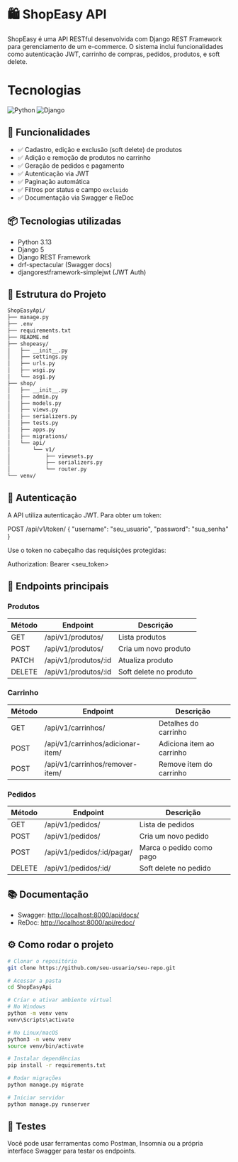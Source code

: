 # 🛍️ ShopEasy API

ShopEasy é uma API RESTful desenvolvida com Django REST Framework para gerenciamento de um e-commerce. O sistema inclui funcionalidades como autenticação JWT, carrinho de compras, pedidos, produtos, e soft delete.
# Tecnologias
![Python](https://img.shields.io/badge/Python-3776AB?style=for-the-badge&logo=python&logoColor=white)
![Django](https://img.shields.io/badge/Django-092E20?style=for-the-badge&logo=django&logoColor=white)
## 🚀 Funcionalidades

- ✅ Cadastro, edição e exclusão (soft delete) de produtos
- ✅ Adição e remoção de produtos no carrinho
- ✅ Geração de pedidos e pagamento
- ✅ Autenticação via JWT
- ✅ Paginação automática
- ✅ Filtros por status e campo `excluido`
- ✅ Documentação via Swagger e ReDoc

## 📦 Tecnologias utilizadas

- Python 3.13
- Django 5
- Django REST Framework
- drf-spectacular (Swagger docs)
- djangorestframework-simplejwt (JWT Auth)


## 📁 Estrutura do Projeto

```bash
ShopEasyApi/
├── manage.py
├── .env
├── requirements.txt
├── README.md
├── shopeasy/
│   ├── __init__.py
│   ├── settings.py
│   ├── urls.py
│   ├── wsgi.py
│   └── asgi.py
├── shop/
│   ├── __init__.py
│   ├── admin.py
│   ├── models.py
│   ├── views.py
│   ├── serializers.py
│   ├── tests.py
│   ├── apps.py
│   ├── migrations/
│   └── api/
│       └── v1/
│           ├── viewsets.py
│           ├── serializers.py
│           └── router.py
└── venv/
```

## 🔐 Autenticação

A API utiliza autenticação JWT. Para obter um token:

POST /api/v1/token/ { "username": "seu_usuario", "password": "sua_senha" }

Use o token no cabeçalho das requisições protegidas:

Authorization: Bearer <seu_token>

## 🔀 Endpoints principais

### Produtos

| Método | Endpoint             | Descrição                          |
|--------|----------------------|-----------------------------------|
| GET    | /api/v1/produtos/    | Lista produtos                    |
| POST   | /api/v1/produtos/    | Cria um novo produto              |
| PATCH  | /api/v1/produtos/:id | Atualiza produto                  |
| DELETE | /api/v1/produtos/:id | Soft delete no produto            |

### Carrinho

| Método | Endpoint                    | Descrição                                |
|--------|-----------------------------|-------------------------------------------|
| GET    | /api/v1/carrinhos/          | Detalhes do carrinho                     |
| POST   | /api/v1/carrinhos/adicionar-item/ | Adiciona item ao carrinho         |
| POST   | /api/v1/carrinhos/remover-item/  | Remove item do carrinho            |

### Pedidos

| Método | Endpoint             | Descrição                           |
|--------|----------------------|--------------------------------------|
| GET    | /api/v1/pedidos/     | Lista de pedidos                     |
| POST   | /api/v1/pedidos/     | Cria um novo pedido                  |
| POST   | /api/v1/pedidos/:id/pagar/ | Marca o pedido como pago         |
| DELETE | /api/v1/pedidos/:id/ | Soft delete no pedido                |

## 📚 Documentação

- Swagger: [http://localhost:8000/api/docs/](http://localhost:8000/api/docs/)
- ReDoc: [http://localhost:8000/api/redoc/](http://localhost:8000/api/redoc/)

## ⚙️ Como rodar o projeto

```bash
# Clonar o repositório
git clone https://github.com/seu-usuario/seu-repo.git

# Acessar a pasta
cd ShopEasyApi

# Criar e ativar ambiente virtual
# No Windows
python -m venv venv
venv\Scripts\activate

# No Linux/macOS
python3 -m venv venv
source venv/bin/activate

# Instalar dependências
pip install -r requirements.txt

# Rodar migrações
python manage.py migrate

# Iniciar servidor
python manage.py runserver
```

## 🧪 Testes

Você pode usar ferramentas como Postman, Insomnia ou a própria interface Swagger para testar os endpoints.

